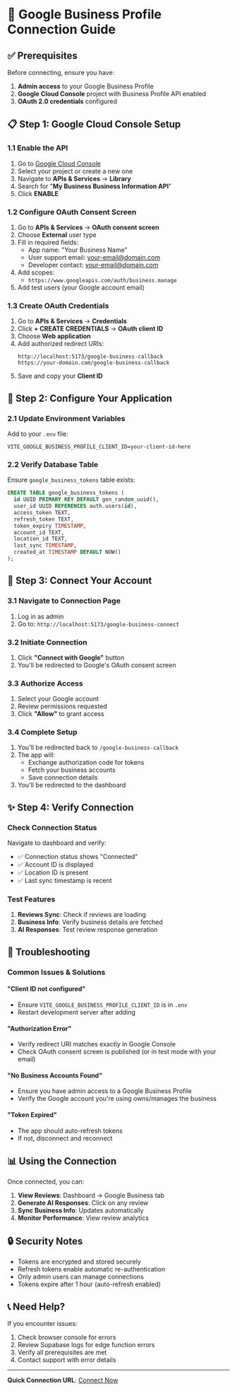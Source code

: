 # 🏢 Google Business Profile Connection Guide

## ✅ Prerequisites

Before connecting, ensure you have:
1. **Admin access** to your Google Business Profile
2. **Google Cloud Console** project with Business Profile API enabled
3. **OAuth 2.0 credentials** configured

## 📋 Step 1: Google Cloud Console Setup

### 1.1 Enable the API
1. Go to [Google Cloud Console](https://console.cloud.google.com)
2. Select your project or create a new one
3. Navigate to **APIs & Services** → **Library**
4. Search for "**My Business Business Information API**"
5. Click **ENABLE**

### 1.2 Configure OAuth Consent Screen
1. Go to **APIs & Services** → **OAuth consent screen**
2. Choose **External** user type
3. Fill in required fields:
   - App name: "Your Business Name"
   - User support email: your-email@domain.com
   - Developer contact: your-email@domain.com
4. Add scopes:
   - `https://www.googleapis.com/auth/business.manage`
5. Add test users (your Google account email)

### 1.3 Create OAuth Credentials
1. Go to **APIs & Services** → **Credentials**
2. Click **+ CREATE CREDENTIALS** → **OAuth client ID**
3. Choose **Web application**
4. Add authorized redirect URIs:
   ```
   http://localhost:5173/google-business-callback
   https://your-domain.com/google-business-callback
   ```
5. Save and copy your **Client ID**

## 🔧 Step 2: Configure Your Application

### 2.1 Update Environment Variables
Add to your `.env` file:
```env
VITE_GOOGLE_BUSINESS_PROFILE_CLIENT_ID=your-client-id-here
```

### 2.2 Verify Database Table
Ensure `google_business_tokens` table exists:
```sql
CREATE TABLE google_business_tokens (
  id UUID PRIMARY KEY DEFAULT gen_random_uuid(),
  user_id UUID REFERENCES auth.users(id),
  access_token TEXT,
  refresh_token TEXT,
  token_expiry TIMESTAMP,
  account_id TEXT,
  location_id TEXT,
  last_sync TIMESTAMP,
  created_at TIMESTAMP DEFAULT NOW()
);
```

## 🚀 Step 3: Connect Your Account

### 3.1 Navigate to Connection Page
1. Log in as admin
2. Go to: `http://localhost:5173/google-business-connect`

### 3.2 Initiate Connection
1. Click **"Connect with Google"** button
2. You'll be redirected to Google's OAuth consent screen

### 3.3 Authorize Access
1. Select your Google account
2. Review permissions requested
3. Click **"Allow"** to grant access

### 3.4 Complete Setup
1. You'll be redirected back to `/google-business-callback`
2. The app will:
   - Exchange authorization code for tokens
   - Fetch your business accounts
   - Save connection details
3. You'll be redirected to the dashboard

## ✨ Step 4: Verify Connection

### Check Connection Status
Navigate to dashboard and verify:
- ✅ Connection status shows "Connected"
- ✅ Account ID is displayed
- ✅ Location ID is present
- ✅ Last sync timestamp is recent

### Test Features
1. **Reviews Sync**: Check if reviews are loading
2. **Business Info**: Verify business details are fetched
3. **AI Responses**: Test review response generation

## 🔴 Troubleshooting

### Common Issues & Solutions

#### "Client ID not configured"
- Ensure `VITE_GOOGLE_BUSINESS_PROFILE_CLIENT_ID` is in `.env`
- Restart development server after adding

#### "Authorization Error"
- Verify redirect URI matches exactly in Google Console
- Check OAuth consent screen is published (or in test mode with your email)

#### "No Business Accounts Found"
- Ensure you have admin access to a Google Business Profile
- Verify the Google account you're using owns/manages the business

#### "Token Expired"
- The app should auto-refresh tokens
- If not, disconnect and reconnect

## 📊 Using the Connection

Once connected, you can:
1. **View Reviews**: Dashboard → Google Business tab
2. **Generate AI Responses**: Click on any review
3. **Sync Business Info**: Updates automatically
4. **Monitor Performance**: View review analytics

## 🔒 Security Notes

- Tokens are encrypted and stored securely
- Refresh tokens enable automatic re-authentication
- Only admin users can manage connections
- Tokens expire after 1 hour (auto-refresh enabled)

## 📞 Need Help?

If you encounter issues:
1. Check browser console for errors
2. Review Supabase logs for edge function errors
3. Verify all prerequisites are met
4. Contact support with error details

---

**Quick Connection URL**: [Connect Now](http://localhost:5173/google-business-connect)
